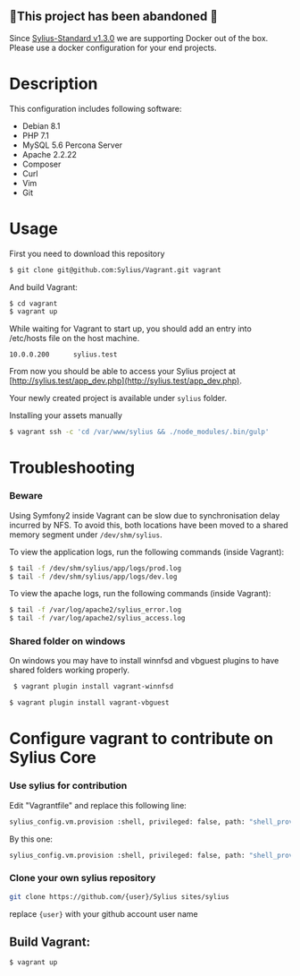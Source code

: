 ## 🚨This project has been abandoned 🚨

Since [Sylius-Standard v1.3.0](https://github.com/Sylius/Sylius-Standard/tree/v1.3.0) we are supporting Docker out of the box. Please use a docker configuration for your end projects.

# Description
This configuration includes following software:

* Debian 8.1
* PHP 7.1
* MySQL 5.6 Percona Server
* Apache 2.2.22
* Composer
* Curl
* Vim
* Git

# Usage

First you need to download this repository
```bash
$ git clone git@github.com:Sylius/Vagrant.git vagrant
```

And build Vagrant:
```bash
$ cd vagrant
$ vagrant up
```

While waiting for Vagrant to start up, you should add an entry into /etc/hosts file on the host machine.

```
10.0.0.200      sylius.test
```

From now you should be able to access your Sylius project at [http://sylius.test/app_dev.php](http://sylius.test/app_dev.php).

Your newly created project is available under `sylius` folder.

Installing your assets manually

```bash
$ vagrant ssh -c 'cd /var/www/sylius && ./node_modules/.bin/gulp'
```

# Troubleshooting


### Beware

Using Symfony2 inside Vagrant can be slow due to synchronisation delay incurred by NFS. To avoid this, both locations have been moved to a shared memory segment under ``/dev/shm/sylius``.

To view the application logs, run the following commands (inside Vagrant):

```bash
$ tail -f /dev/shm/sylius/app/logs/prod.log
$ tail -f /dev/shm/sylius/app/logs/dev.log
```

To view the apache logs, run the following commands (inside Vagrant):

```bash
$ tail -f /var/log/apache2/sylius_error.log
$ tail -f /var/log/apache2/sylius_access.log
```
### Shared folder on windows
On windows you may have to install winnfsd and vbguest plugins to have shared folders working properly.
```bash
 $ vagrant plugin install vagrant-winnfsd
 ```
 ```bash
 $ vagrant plugin install vagrant-vbguest
 ```
# Configure vagrant to contribute on Sylius Core

### Use sylius for contribution

Edit "Vagrantfile" and replace this following line:

```bash
sylius_config.vm.provision :shell, privileged: false, path: "shell_provisioner/sylius/create.sh" 
```

By this one:
 
 ```bash
sylius_config.vm.provision :shell, privileged: false, path: "shell_provisioner/sylius/create_for_contribution.sh"
```

### Clone your own sylius repository

```bash
git clone https://github.com/{user}/Sylius sites/sylius
```

replace `{user}` with your github account user name

## Build Vagrant:

```bash
$ vagrant up
```
